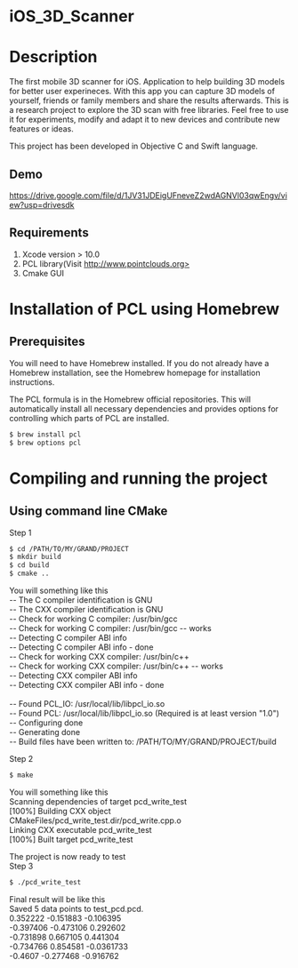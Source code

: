 # iOS_3D_Scanner
# Description
The first mobile 3D scanner for iOS.
Application to help building 3D models for better user experineces.
With this app you can capture 3D models of yourself, friends or family members and share the results afterwards.
This is a research project to explore the 3D  scan with free libraries. Feel free to use it for experiments, modify and 
adapt it to new devices and contribute new features or ideas.

This project has been developed in Objective C and Swift language.


## Demo 
https://drive.google.com/file/d/1JV31JDEigUFneveZ2wdAGNVl03qwEngv/view?usp=drivesdk

## Requirements
1. Xcode version > 10.0<br/>
2. PCL library(Visit http://www.pointclouds.org> <br/>
3. Cmake GUI


# Installation of PCL using Homebrew
## Prerequisites
You will need to have Homebrew installed. If you do not already have a Homebrew installation, see the Homebrew homepage for installation instructions.

The PCL formula is in the Homebrew official repositories. This will automatically install all necessary dependencies and provides options for controlling which parts of PCL are installed.<br/>
```sh
$ brew install pcl
$ brew options pcl
```

# Compiling and running the project
## Using command line CMake
Step 1
```sh
$ cd /PATH/TO/MY/GRAND/PROJECT
$ mkdir build
$ cd build
$ cmake ..
```


You will something like this<br/>
-- The C compiler identification is GNU<br/>
-- The CXX compiler identification is GNU<br/>
-- Check for working C compiler: /usr/bin/gcc<br/>
-- Check for working C compiler: /usr/bin/gcc -- works<br/>
-- Detecting C compiler ABI info<br/>
-- Detecting C compiler ABI info - done<br/>
-- Check for working CXX compiler: /usr/bin/c++<br/>
-- Check for working CXX compiler: /usr/bin/c++ -- works<br/>
-- Detecting CXX compiler ABI info<br/>
-- Detecting CXX compiler ABI info - done<br/><br/>
-- Found PCL_IO: /usr/local/lib/libpcl_io.so<br/>
-- Found PCL: /usr/local/lib/libpcl_io.so (Required is at least version "1.0")<br/>
-- Configuring done<br/>
-- Generating done<br/>
-- Build files have been written to: /PATH/TO/MY/GRAND/PROJECT/build<br/>

Step 2<br/>
```sh
$ make
```

You will something like this<br/>
Scanning dependencies of target pcd_write_test<br/>
[100%] Building CXX object<br/>
CMakeFiles/pcd_write_test.dir/pcd_write.cpp.o<br/>
Linking CXX executable pcd_write_test<br/>
[100%] Built target pcd_write_test<br/>

The project is now ready to test<br/>
 Step 3<br/>
 ```sh
 $ ./pcd_write_test
 ```
 
 Final result will be like this<br/>
 Saved 5 data points to test_pcd.pcd.<br/>
  0.352222 -0.151883 -0.106395<br/>
  -0.397406 -0.473106 0.292602<br/>
  -0.731898 0.667105 0.441304<br/>
  -0.734766 0.854581 -0.0361733<br/>
  -0.4607 -0.277468 -0.916762<br/>
